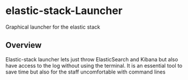 # elastic-stack-Launcher
Graphical launcher for the elastic stack

## Overview 

Elastic-stack launcher lets just throw ElasticSearch and Kibana but also have access to the log without using the terminal. 
It is an essential tool to save time but also for the staff uncomfortable with command lines
